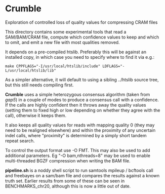 # Crumble
Exploration of controlled loss of quality values for compressing CRAM files

This directory contains some experimental tools that read a SAM/BAM/CRAM file,
compute which confidence values to keep and which to omit, and emit a new file
with most qualities removed.

It depends on a pre-compiled htslib.  Preferably this will be against
an installed copy, in which case you need to specify where to find it
via e.g.:

    make CPPFLAGS="-I/usr/local/htslib/include" LDFLAGS="-L/usr/local/htslib/lib"

As a simpler alternative, it will default to using a sibling ../htslib
source tree, but this still needs compiling first.

**Crumble** uses a simple heterozygous consensus algorithm (taken from
_gap5_) in a couple of modes to produce a consensus call with a
confidence.  If the calls are highly confident then it throws away the
quality values (setting them to fixed high or low depending on whether
they agree with the call), otherwise it keeps them.

It also keeps all quality values for reads with mapping quality 0 (they may need
to be realigned elsewhere) and within the proximity of any uncertain indel calls,
where "proximity" is determined by a simply short tandem repeat search.

To control the output format use -O FMT.  This may also be used to add
additional parameters.  Eg "-O bam,nthreads=8" may be used to enable
multi-threaded BGZF compression when writing the BAM file.

**pipeline.sh** is a noddy shell script to run samtools mpileup / bcftools call
and freebayes on a sam/bam file and compares the results against a known truth set.
Earlier results from some of these can be seen in BENCHMARKS_chr20, although this is
now a little out of date.


